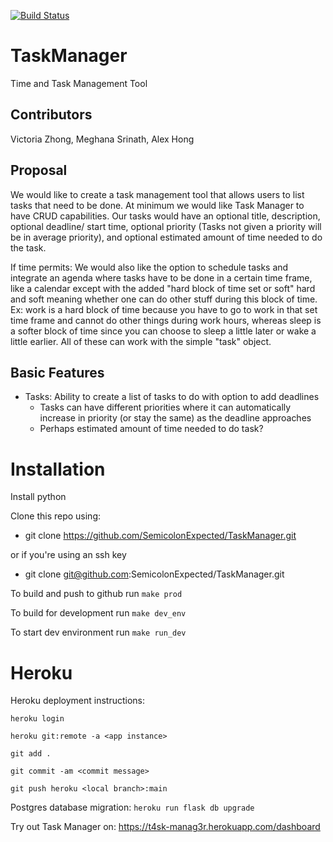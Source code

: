 [![Build Status](https://travis-ci.com/SemicolonExpected/TaskManager.svg?branch=master)](https://travis-ci.com/SemicolonExpected/TaskManager)

# TaskManager
Time and Task Management Tool

## Contributors

Victoria Zhong, Meghana Srinath, Alex Hong

## Proposal
We would like to create a task management tool that allows users to list tasks that need to be done.
At minimum we would like Task Manager to have CRUD capabilities. 
Our tasks would have an optional title, description, optional deadline/ start time, optional priority (Tasks not given a priority will be in average priority), and optional estimated amount of time needed to do the task.

If time permits:
We would also like the option to schedule tasks and integrate an agenda where tasks have to be done in a certain time frame, like a calendar except with the added "hard block of time set or soft" hard and soft meaning whether one can do other stuff during this block of time. Ex: work is a hard block of time because you have to go to work in that set time frame and cannot do other things during work hours, whereas sleep is a softer block of time since you can choose to sleep a little later or wake a little earlier.
All of these can work with the simple "task" object.


## Basic Features
- Tasks: Ability to create a list of tasks to do with option to add deadlines 
  - Tasks can have different priorities where it can automatically increase in priority (or stay the same) as the deadline approaches
  - Perhaps estimated amount of time needed to do task?
  
<!---
- Schedule: Ability to block out times where one is unavailible to do tasks, like a calendar except with the added "hard block of time set or soft" hard and soft meaning whether one can do other stuff during this block of time. Ex: work is a hard block of time because you have to go to work in that set time frame and cannot do other things during work hours, whereas sleep is a softer block of time since you can choose to sleep a little later or wake a little earlier. Can be implemented using priority??? So maybe these can also be tasks.
- Potentially as deadlines approach, can be reminded about deadline task, as well as warned when you may not have time to do the task due to preexiting schedule. Ex. You have a task to do essay in the next week with estimated time needed of 6 hrs, but you only have 5 hrs of unblocked time, it warns you. 
- Potentially gamify accomplishing tasks????
-->

# Installation 
Install python

Clone this repo using:

- git clone https://github.com/SemicolonExpected/TaskManager.git

or if you're using an ssh key

- git clone git@github.com:SemicolonExpected/TaskManager.git


To build and push to github run `make prod`

To build for development run `make dev_env`

To start dev environment run `make run_dev`

<!--
    mkdir source
    cd source
-->
<!--bundle these into requirements later-->
 
<!-- automatic-doodle is a good repo name -->
<!--from flask import Flask
from flask-restx Resource, Api

app = Flask(__name__)
api = API(-->

# Heroku 
Heroku deployment instructions:

`heroku login`

`heroku git:remote -a <app instance>`

`git add .`

`git commit -am <commit message>`

`git push heroku <local branch>:main`

Postgres database migration:
`heroku run flask db upgrade`

Try out Task Manager on: https://t4sk-manag3r.herokuapp.com/dashboard
